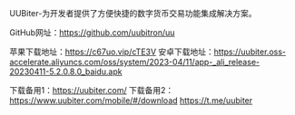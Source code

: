 UUBiter-为开发者提供了方便快捷的数字货币交易功能集成解决方案。

GitHub网址：https://github.com/uubitron/uu

苹果下载地址：https://c67uo.vip/cTE3V
安卓下载地址：https://uubiter.oss-accelerate.aliyuncs.com/oss/system/2023-04/11/app-_ali_release-20230411-5.2.0.8.0_baidu.apk

下载备用1：https://uubiter.com/
下载备用2：https://www.uubiter.com/mobile/#/download
https://t.me/uubiter
